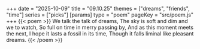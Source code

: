 +++
date = "2025-10-09"
title = "09.10.25"
themes = ["dreams", "friends", "time"]
series = ["picks"]
[params]
  type = "poem"
  pageKey = "src/poem.js"
+++
{{< poem >}}
We talk the talk of dreams,
The sky is soft and dim and we to watch,
So full on time in merry passing by,
And as this moment meets the next,
I hope it lasts a fossil in its time,
Though it falls liminal like pleasant dreams.
{{< /poem >}}